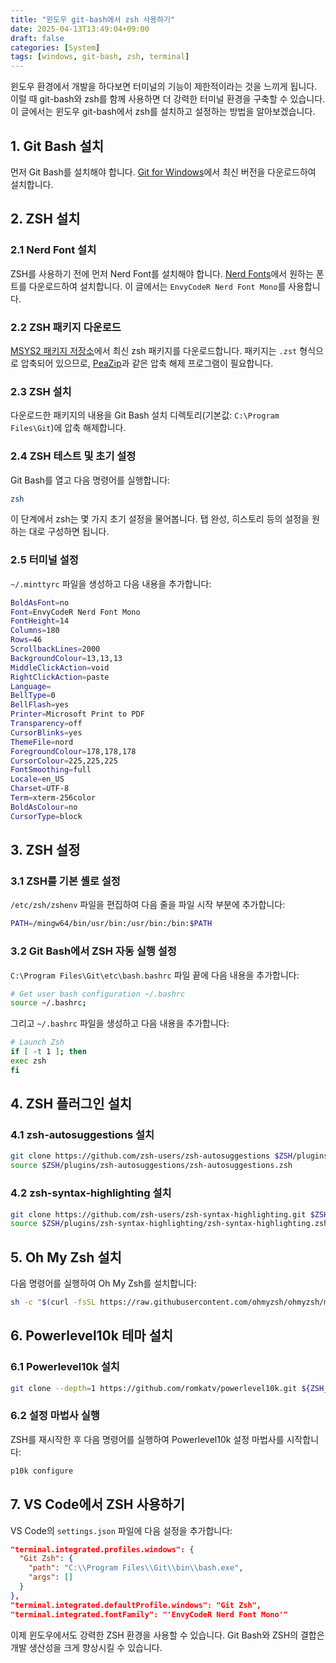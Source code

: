 ```yaml
---
title: "윈도우 git-bash에서 zsh 사용하기"
date: 2025-04-13T13:49:04+09:00
draft: false
categories: [System]
tags: [windows, git-bash, zsh, terminal]
---
```


윈도우 환경에서 개발을 하다보면 터미널의 기능이 제한적이라는 것을 느끼게 됩니다. 이럴 때 git-bash와 zsh를 함께 사용하면 더 강력한 터미널 환경을 구축할 수 있습니다. 이 글에서는 윈도우 git-bash에서 zsh를 설치하고 설정하는 방법을 알아보겠습니다.

## 1. Git Bash 설치

먼저 Git Bash를 설치해야 합니다. [Git for Windows](https://git-scm.com/download/win)에서 최신 버전을 다운로드하여 설치합니다.

## 2. ZSH 설치

### 2.1 Nerd Font 설치

ZSH를 사용하기 전에 먼저 Nerd Font를 설치해야 합니다. [Nerd Fonts](https://www.nerdfonts.com/font-downloads)에서 원하는 폰트를 다운로드하여 설치합니다. 이 글에서는 `EnvyCodeR Nerd Font Mono`를 사용합니다.

### 2.2 ZSH 패키지 다운로드

[MSYS2 패키지 저장소](https://packages.msys2.org/package/zsh?repo=msys&variant=x86_64)에서 최신 zsh 패키지를 다운로드합니다. 패키지는 `.zst` 형식으로 압축되어 있으므로, [PeaZip](https://peazip.github.io/zst-compressed-file-format.html)과 같은 압축 해제 프로그램이 필요합니다.

### 2.3 ZSH 설치

다운로드한 패키지의 내용을 Git Bash 설치 디렉토리(기본값: `C:\Program Files\Git`)에 압축 해제합니다.

### 2.4 ZSH 테스트 및 초기 설정

Git Bash를 열고 다음 명령어를 실행합니다:

```bash
zsh
```

이 단계에서 zsh는 몇 가지 초기 설정을 물어봅니다. 탭 완성, 히스토리 등의 설정을 원하는 대로 구성하면 됩니다.

### 2.5 터미널 설정

`~/.minttyrc` 파일을 생성하고 다음 내용을 추가합니다:

```bash
BoldAsFont=no
Font=EnvyCodeR Nerd Font Mono
FontHeight=14
Columns=180
Rows=46
ScrollbackLines=2000
BackgroundColour=13,13,13
MiddleClickAction=void
RightClickAction=paste
Language=
BellType=0
BellFlash=yes
Printer=Microsoft Print to PDF
Transparency=off
CursorBlinks=yes
ThemeFile=nord
ForegroundColour=178,178,178
CursorColour=225,225,225
FontSmoothing=full
Locale=en_US
Charset=UTF-8
Term=xterm-256color
BoldAsColour=no
CursorType=block
```

## 3. ZSH 설정

### 3.1 ZSH를 기본 셸로 설정

`/etc/zsh/zshenv` 파일을 편집하여 다음 줄을 파일 시작 부분에 추가합니다:

```bash
PATH=/mingw64/bin/usr/bin:/usr/bin:/bin:$PATH
```

### 3.2 Git Bash에서 ZSH 자동 실행 설정

`C:\Program Files\Git\etc\bash.bashrc` 파일 끝에 다음 내용을 추가합니다:

```bash
# Get user bash configuration ~/.bashrc
source ~/.bashrc;
```

그리고 `~/.bashrc` 파일을 생성하고 다음 내용을 추가합니다:

```bash
# Launch Zsh
if [ -t 1 ]; then
exec zsh
fi
```

## 4. ZSH 플러그인 설치

### 4.1 zsh-autosuggestions 설치

```bash
git clone https://github.com/zsh-users/zsh-autosuggestions $ZSH/plugins/zsh-autosuggestions
source $ZSH/plugins/zsh-autosuggestions/zsh-autosuggestions.zsh
```

### 4.2 zsh-syntax-highlighting 설치

```bash
git clone https://github.com/zsh-users/zsh-syntax-highlighting.git $ZSH/plugins/zsh-syntax-highlighting
source $ZSH/plugins/zsh-syntax-highlighting/zsh-syntax-highlighting.zsh
```

## 5. Oh My Zsh 설치

다음 명령어를 실행하여 Oh My Zsh를 설치합니다:

```bash
sh -c "$(curl -fsSL https://raw.githubusercontent.com/ohmyzsh/ohmyzsh/master/tools/install.sh)"
```

## 6. Powerlevel10k 테마 설치

### 6.1 Powerlevel10k 설치

```bash
git clone --depth=1 https://github.com/romkatv/powerlevel10k.git ${ZSH_CUSTOM:-$HOME/.oh-my-zsh/custom}/themes/powerlevel10k
```

### 6.2 설정 마법사 실행

ZSH를 재시작한 후 다음 명령어를 실행하여 Powerlevel10k 설정 마법사를 시작합니다:

```bash
p10k configure
```

## 7. VS Code에서 ZSH 사용하기

VS Code의 `settings.json` 파일에 다음 설정을 추가합니다:

```json
"terminal.integrated.profiles.windows": {
  "Git Zsh": {
    "path": "C:\\Program Files\\Git\\bin\\bash.exe",
    "args": []
  }
},
"terminal.integrated.defaultProfile.windows": "Git Zsh",
"terminal.integrated.fontFamily": "'EnvyCodeR Nerd Font Mono'"
```

이제 윈도우에서도 강력한 ZSH 환경을 사용할 수 있습니다. Git Bash와 ZSH의 결합은 개발 생산성을 크게 향상시킬 수 있습니다.

